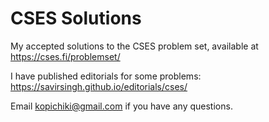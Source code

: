 # CSES Solutions
My accepted solutions to the CSES problem set, available at https://cses.fi/problemset/

I have published editorials for some problems: https://savirsingh.github.io/editorials/cses/

Email kopichiki@gmail.com if you have any questions.
